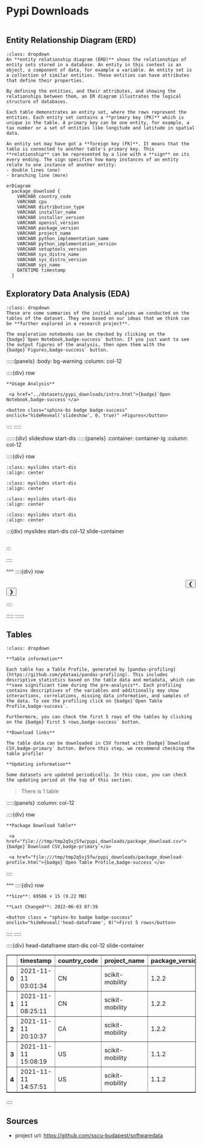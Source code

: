 # Pypi Downloads

```{include} ../datasets/pypi_downloads/description.md
```

## Entity Relationship Diagram (ERD)

```{admonition} What is an Entity Relationship Diagram (ERD)?
:class: dropdown
An **entity relationship diagram (ERD)** shows the relationships of entity sets stored in a database. An entity in this context is an object, a component of data, for example a variable. An entity set is a collection of similar entities. These entities can have attributes that define their properties.

By defining the entities, and their attributes, and showing the relationships between them, an ER diagram illustrates the logical structure of databases. 

Each table demonstrates an entity set, where the rows represent the entities. Each entity set contains a **primary key (PK)** which is unique in the table. A primary key can be one entity, for example, a tax number or a set of entities like longitude and latitude in spatial data.

An entity set may have got a **foreign key (FK)**. It means that the table is connected to another table's primary key. This **relationship** can be represented by a line with a **sign** on its every ending. The sign specifies how many instances of an entity relate to one instance of another entity:
- double lines (one)
- branching line (more)
```


```{mermaid}
erDiagram
  package_download {    
    VARCHAR country_code      
    VARCHAR cpu      
    VARCHAR distribution_type      
    VARCHAR installer_name      
    VARCHAR installer_version      
    VARCHAR openssl_version      
    VARCHAR package_version      
    VARCHAR project_name      
    VARCHAR python_implementation_name      
    VARCHAR python_implementation_version      
    VARCHAR setuptools_version      
    VARCHAR sys_distro_name      
    VARCHAR sys_distro_version      
    VARCHAR sys_name      
    DATETIME timestamp  
  }
```


## Exploratory Data Analysis (EDA)

```{admonition} What does exploratory data analysis contain?
:class: dropdown
These are some summaries of the initial analyses we conducted on the tables of the dataset. They are based on our ideas that we think can be **further explored in a research project**.

The exploration notebooks can be checked by clicking on the {badge}`Open Notebook,badge-success` button. If you just want to see the output figures of the analysis, then open them with the {badge}`Figures,badge-success` button.
```




:::::{panels} 
    :body: bg-warning
    :column: col-12

::::{div} row

```{div} col-4
**Usage Analysis**
```

```{div} col-5
 <a href="../datasets/pypi_downloads/intro.html">{badge}`Open Notebook,badge-success`</a>
```


    
    



```{div} col-3
<button class="sphinx-bs badge badge-success" onclick="hideReveal('slideshow', 0, true)" >Figures</button>

```
::::
:::::

::::::{div} slideshow start-dis
:::::{panels}
:container: container-lg
:column: col-12

::::{div} row 


```{image} ../datasets/pypi_downloads/intro/assets/out-11.png
:class: myslides start-dis 
:align: center
```

```{image} ../datasets/pypi_downloads/intro/assets/out-15.png
:class: myslides start-dis 
:align: center
```

```{image} ../datasets/pypi_downloads/intro/assets/out-21.png
:class: myslides start-dis 
:align: center
```

```{image} ../datasets/pypi_downloads/intro/assets/out-25.png
:class: myslides start-dis 
:align: center
```



:::{div} myslides start-dis col-12 slide-container
```{include} ../datasets/pypi_downloads/intro/assets/out-17.html
```
:::


::::

^^^
::::{div} row

<div class = "col-6 docutils" align = "right">
<button  onclick="slideImage(0, -1)">&#10094;</button>
</div>

<div class = "col-6 docutils" align = "left">
<button  onclick="slideImage(0, 1)">&#10095;</button>
</div>

::::

:::::
::::::


## Tables

```{admonition} How should I use this?
:class: dropdown

**Table information**

Each table has a Table Profile, generated by [pandas-profiling](https://github.com/ydataai/pandas-profiling). This includes descriptive statistics based on the table data and metadata, which can **save significant time during the pre-analysis**. Each profiling contains descriptives of the variables and additionally may show interactions, correlations, missing data information, and samples of the data. To see the profiling click on {badge}`Open Table Profile,badge-success`.

Furthermore, you can check the first 5 rows of the tables by clicking on the {badge}`First 5 rows,badge-success` button.

**Download links**

The table data can be downloaded in CSV format with {badge}`Download CSV,badge-primary` button. Before this step, we recommend checking the table profile!

**Updating information**

Some datasets are updated periodically. In this case, you can check the updating period at the top of this section.
```

> There is 1 table




:::::{panels} :column: col-12

::::{div} row

```{div} col-4
**Package Download Table**
```

```{div} col-5
 <a href="file:///tmp/tmp2q5sj5fw/pypi_downloads/package_download.csv">{badge}`Download CSV,badge-primary`</a>
```

```{div} col-3
 <a href="file:///tmp/tmp2q5sj5fw/pypi_downloads/package_download-profile.html">{badge}`Open Table Profile,badge-success`</a>
```

::::

^^^
::::{div} row

```{div} col-4
**Size**: 69586 × 15 (9.22 MB)
```

```{div} col-5
**Last Changed**: 2022-06-03 07:39
```

```{div} col-3
<button class = "sphinx-bs badge badge-success" onclick="hideReveal('head-dataframe', 0)">First 5 rows</button>
```
::::
:::::

::::{div} head-dataframe start-dis col-12 slide-container
<div>
<style scoped>
    .dataframe tbody tr th:only-of-type {
        vertical-align: middle;
    }

    .dataframe tbody tr th {
        vertical-align: top;
    }

    .dataframe thead th {
        text-align: right;
    }
</style>
<table border="1" class="dataframe">
  <thead>
    <tr style="text-align: right;">
      <th></th>
      <th>timestamp</th>
      <th>country_code</th>
      <th>project_name</th>
      <th>package_version</th>
      <th>distribution_type</th>
      <th>installer_name</th>
      <th>installer_version</th>
      <th>python_implementation_name</th>
      <th>python_implementation_version</th>
      <th>sys_name</th>
      <th>sys_distro_name</th>
      <th>sys_distro_version</th>
      <th>cpu</th>
      <th>openssl_version</th>
      <th>setuptools_version</th>
    </tr>
  </thead>
  <tbody>
    <tr>
      <th>0</th>
      <td>2021-11-11 03:01:34</td>
      <td>CN</td>
      <td>scikit-mobility</td>
      <td>1.2.2</td>
      <td>sdist</td>
      <td>Browser</td>
      <td>None</td>
      <td>None</td>
      <td>None</td>
      <td>None</td>
      <td>None</td>
      <td>None</td>
      <td>None</td>
      <td>None</td>
      <td>None</td>
    </tr>
    <tr>
      <th>1</th>
      <td>2021-11-11 08:25:11</td>
      <td>CN</td>
      <td>scikit-mobility</td>
      <td>1.2.2</td>
      <td>sdist</td>
      <td>Browser</td>
      <td>None</td>
      <td>None</td>
      <td>None</td>
      <td>None</td>
      <td>None</td>
      <td>None</td>
      <td>None</td>
      <td>None</td>
      <td>None</td>
    </tr>
    <tr>
      <th>2</th>
      <td>2021-11-11 20:10:37</td>
      <td>CA</td>
      <td>scikit-mobility</td>
      <td>1.2.2</td>
      <td>sdist</td>
      <td>pip</td>
      <td>21.3.1</td>
      <td>CPython</td>
      <td>3.9.7</td>
      <td>Darwin</td>
      <td>macOS</td>
      <td>12.0.1</td>
      <td>arm64</td>
      <td>OpenSSL 1.1.1l  24 Aug 2021</td>
      <td>57.4.0</td>
    </tr>
    <tr>
      <th>3</th>
      <td>2021-11-11 15:08:19</td>
      <td>US</td>
      <td>scikit-mobility</td>
      <td>1.1.2</td>
      <td>bdist_wheel</td>
      <td>pip</td>
      <td>20.1.1</td>
      <td>CPython</td>
      <td>3.7.10</td>
      <td>Linux</td>
      <td>Ubuntu</td>
      <td>20.04</td>
      <td>x86_64</td>
      <td>OpenSSL 1.1.1l  24 Aug 2021</td>
      <td>47.3.1.post20200616</td>
    </tr>
    <tr>
      <th>4</th>
      <td>2021-11-11 14:57:51</td>
      <td>US</td>
      <td>scikit-mobility</td>
      <td>1.1.2</td>
      <td>bdist_wheel</td>
      <td>pip</td>
      <td>20.1.1</td>
      <td>CPython</td>
      <td>3.7.10</td>
      <td>Linux</td>
      <td>Ubuntu</td>
      <td>20.04</td>
      <td>x86_64</td>
      <td>OpenSSL 1.1.1l  24 Aug 2021</td>
      <td>47.3.1.post20200616</td>
    </tr>
  </tbody>
</table>
</div>
::::


## Sources

- project url: https://github.com/sscu-budapest/softwaredata

